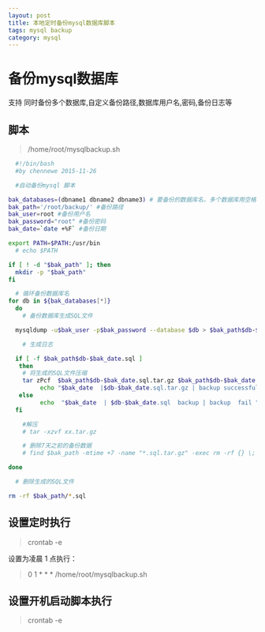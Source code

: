 ```yaml
---
layout: post
title: 本地定时备份mysql数据库脚本
tags: mysql backup
category: mysql
---
```



#  备份mysql数据库
支持 同时备份多个数据库,自定义备份路径,数据库用户名,密码,备份日志等

## 脚本
>/home/root/mysqlbackup.sh

```bash
  #!/bin/bash
  #by chennewe 2015-11-26

  #自动备份mysql 脚本

bak_databases=(dbname1 dbname2 dbname3) # 要备份的数据库名，多个数据库用空格分开
bak_path='/root/backup/' #备份路径
bak_user=root #备份用户名
bak_password="root" #备份密码
bak_date=`date +%F` #备份日期

export PATH=$PATH:/usr/bin
  # echo $PATH

if [ ! -d "$bak_path" ]; then
  mkdir -p "$bak_path"
fi

  # 循环备份数据库名
for db in ${bak_databases[*]}
  do
    # 备份数据库生成SQL文件

  mysqldump -u$bak_user -p$bak_password --database $db > $bak_path$db-$bak_date.sql

    # 生成日志

  if [ -f $bak_path$db-$bak_date.sql ]
   then
    # 将生成的SQL文件压缩
    tar zPcf  $bak_path$db-$bak_date.sql.tar.gz $bak_path$db-$bak_date.sql
         echo "$bak_date  |$db-$bak_date.sql.tar.gz | backup successful" >> $bak_path/backup_mysql_success.log
   else
         echo  "$bak_date  | $db-$bak_date.sql  backup | backup  fail " >> $bak_path/backup_mysql_fail.log
  fi

    #解压
    # tar -xzvf xx.tar.gz

    # 删除7天之前的备份数据
    # find $bak_path -mtime +7 -name "*.sql.tar.gz" -exec rm -rf {} \;

done

  # 删除生成的SQL文件

rm -rf $bak_path/*.sql

```


## 设置定时执行
>crontab -e

设置为凌晨 1 点执行：

>0 1 * * * /home/root/mysqlbackup.sh


## 设置开机启动脚本执行
>crontab -e